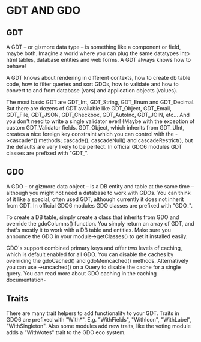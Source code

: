 # GDT AND GDO

## GDT
A GDT – or gizmore data type – is something like a component or field, maybe both.
Imagine a world where you can plug the same datatypes into html tables, database entities and web forms.
A GDT always knows how to behave!

A GDT knows about rendering in different contexts, how to create db table code, how to filter queries and sort GDOs, how to validate and how to convert to and from database (vars) and application objects (values).

The most basic GDT are GDT_Int, GDT_String, GDT_Enum and GDT_Decimal.
But there are dozens of GDT available like GDT_Object, GDT_Email, GDT_File, GDT_JSON, GDT_Checkbox, GDT_AutoInc, GDT_JOIN, etc... And you don't need to write a single validator ever! (Maybe with the exception of custom GDT_Validator fields.
GDT_Object, which inherits from GDT_UInt, creates a nice foreign key constraint which you can control with the ->cascade*() methods; cascade(), cascadeNull() and cascadeRestrict(), but 
the defaults are very likely to be perfect.
In official GDO6 modules GDT classes are prefixed with "GDT_".

## GDO

A GDO – or gizmore data object – is a DB entity and table at the same time – although you might not need a database to work with GDOs.
You can think of it like a special, often used GDT, although currently it does not inherit from GDT.
In official GDO6 modules GDO classes are prefixed with "GDO_".

To create a DB table, simply create a class that inherits from GDO and override the gdoColumns() function.
You simply return an array of GDT, and that's mostly it to work with a DB table and entities.
Make sure you announce the GDO in your module->getClasses() to get it installed easily.

GDO's support combined primary keys and offer two levels of caching, which is default enabled for all GDO.
You can disable the caches by overriding the gdoCached() and gdoMemcached() methods.
Alternatively you can use ->uncached() on a Query to disable the cache for a single query.
You can read more about GDO caching in the caching documentation-

## Traits

There are many trait helpers to add functionality to your GDT.
Traits in GDO6 are prefixed with "With*". E.g. "WithFields", "WithIcon", "WithLabel", "WithSingleton".
Also some modules add new traits, like the voting module adds a "WithVotes" trait to the GDO eco system.
